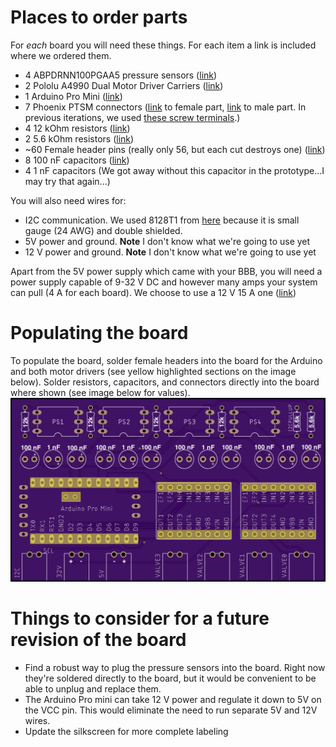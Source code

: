 # Places to order parts

For *each* board you will need these things. For each item a link is included where we ordered them.

* 4 ABPDRNN100PGAA5 pressure sensors ([link](https://www.mouser.com/ProductDetail/Honeywell/ABPDRNN100PGAA5?qs=sGAEpiMZZMvhQj7WZhFIAD2P7qVC0dZ7tI11ZYAVyGqQk%2FMhVJdgGw%3D%3D))
* 2 Pololu A4990 Dual Motor Driver Carriers ([link](https://www.pololu.com/product/2137/))
* 1 Arduino Pro Mini ([link](https://www.amazon.com/HiLetgo-Atmega328P-AU-Development-Microcontroller-Bootloadered/dp/B00E87VWQW/ref=sr_1_5?dchild=1&keywords=arduino+pro+mini&qid=1587767052&sr=8-5))
* 7 Phoenix PTSM connectors ([link](https://www.digikey.com/en/products/detail/phoenix-contact/1778625/2625578) to female part, [link](https://www.digikey.com/en/products/detail/phoenix-contact/1778832/2625556) to male part. In previous iterations, we used [these screw terminals](https://www.amazon.com/Simpo-Terminal-Optional-300v10a-Drawing/dp/B018ORUVTU/ref=sr_1_4?dchild=1&keywords=2.54%2Bmm%2Bscrew%2Bterminal&qid=1587763307&s=industrial&sr=1-4&th=1).)
* 4 12 kOhm resistors ([link](https://www.amazon.com/EDGELEC-Resistor-Tolerance-Resistance-Optional/dp/B07HDGQRSR/ref=sr_1_2?dchild=1&keywords=12k+resistor&qid=1587767472&sr=8-2))
* 2 5.6 kOhm resistors ([link](https://www.amazon.com/EDGELEC-Resistor-Tolerance-Multiple-Resistance/dp/B07QKC1RL5/ref=sr_1_3?dchild=1&keywords=5.6k+resistor&qid=1606177582&sr=8-3))
* ~60 Female header pins (really only 56, but each cut destroys one) ([link](https://www.amazon.com/Qunqi-2-54mm-Straight-Connector-Arduino/dp/B07CGGSDWF/ref=sr_1_3?dchild=1&keywords=female+header+pins&qid=1587769954&sr=8-3))
* 8 100 nF capacitors ([link](https://www.amazon.com/Gikfun-Ceramic-Capacitor-Arduino-100pcs/dp/B00RT02YIU/ref=sr_1_9?dchild=1&keywords=100nf+capacitor&qid=1587767206&sr=8-9))
* 4 1 nF capacitors (We got away without this capacitor in the prototype...I may try that again...)


You will also need wires for:

* I2C communication. We used 8128T1 from [here](https://www.mcmaster.com/shielded-wire) because it is small gauge (24 AWG) and double shielded.
* 5V power and ground. **Note** I don't know what we're going to use yet
* 12 V power and ground. **Note** I don't know what we're going to use yet

Apart from the 5V power supply which came with your BBB, you will need a power supply capable of 9-32 V DC and however many amps your system can pull (4 A for each board). We choose to use a 12 V 15 A one ([link](https://www.amazon.com/AVAWO-Switching-Transformer-Regulated-Computer/dp/B0146IAXYO/ref=sr_1_3?dchild=1&keywords=24+volt+power+supply&qid=1587765261&sr=8-3))

# Populating the board

To populate the board, solder female headers into the board for the Arduino and both motor drivers (see yellow highlighted sections on the image below). Solder resistors, capacitors, and connectors directly into the board where shown (see image below for values).
![Alt](/pcb_top.png "PCB Labels")

# Things to consider for a future revision of the board

* Find a robust way to plug the pressure sensors into the board. Right now they're soldered directly to the board, but it would be convenient to be able to unplug and replace them.
* The Arduino Pro mini can take 12 V power and regulate it down to 5V on the VCC pin. This would eliminate the need to run separate 5V and 12V wires.
* Update the silkscreen for more complete labeling